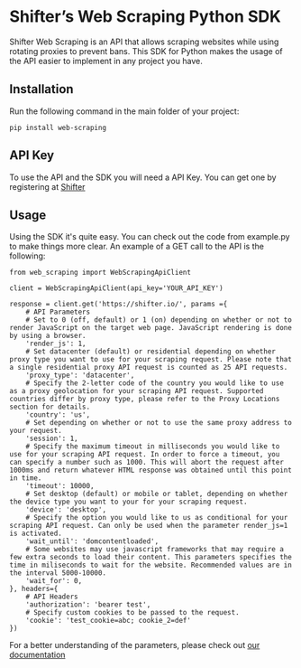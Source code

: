 # Shifter’s Web Scraping Python SDK

Shifter Web Scraping is an API that allows scraping websites while using rotating proxies to prevent bans. This SDK for Python makes the usage of the API easier to implement in any project you have.

## Installation

Run the following command in the main folder of your project:

```
pip install web-scraping
```

## API Key

To use the API and the SDK you will need a API Key. You can get one by registering at [Shifter](https://shifter.io)

## Usage

Using the SDK it's quite easy. You can check out the code from example.py to make things more clear.
An example of a GET call to the API is the following:

```
from web_scraping import WebScrapingApiClient

client = WebScrapingApiClient(api_key='YOUR_API_KEY')

response = client.get('https://shifter.io/', params ={
    # API Parameters
    # Set to 0 (off, default) or 1 (on) depending on whether or not to render JavaScript on the target web page. JavaScript rendering is done by using a browser.
    'render_js': 1,
    # Set datacenter (default) or residential depending on whether proxy type you want to use for your scraping request. Please note that a single residential proxy API request is counted as 25 API requests.
    'proxy_type': 'datacenter',
    # Specify the 2-letter code of the country you would like to use as a proxy geolocation for your scraping API request. Supported countries differ by proxy type, please refer to the Proxy Locations section for details.
    'country': 'us',
    # Set depending on whether or not to use the same proxy address to your request.
    'session': 1,
    # Specify the maximum timeout in milliseconds you would like to use for your scraping API request. In order to force a timeout, you can specify a number such as 1000. This will abort the request after 1000ms and return whatever HTML response was obtained until this point in time.
    'timeout': 10000,
    # Set desktop (default) or mobile or tablet, depending on whether the device type you want to your for your scraping request.
    'device': 'desktop',
    # Specify the option you would like to us as conditional for your scraping API request. Can only be used when the parameter render_js=1 is activated.
    'wait_until': 'domcontentloaded',
    # Some websites may use javascript frameworks that may require a few extra seconds to load their content. This parameters specifies the time in miliseconds to wait for the website. Recommended values are in the interval 5000-10000.
    'wait_for': 0,
}, headers={
    # API Headers
    'authorization': 'bearer test',
    # Specify custom cookies to be passed to the request.
    'cookie': 'test_cookie=abc; cookie_2=def'
})
```

For a better understanding of the parameters, please check out [our documentation](http://shifter.gitbook.io/)


